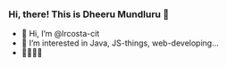 ### Hi, there! This is Dheeru Mundluru 🍾

- 👋 Hi, I’m @lrcosta-cit
- 👀 I’m interested in Java, JS-things, web-developing... 
- 🎺🎵🍃📸 


<!---
lrcosta-cit/lrcosta-cit is a ✨ special ✨ repository because its `README.md` (this file) appears on your GitHub profile.
You can click the Preview link to take a look at your changes.
--->
